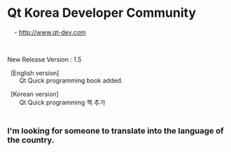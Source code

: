 # Qt Korea Developer Community <br>
&nbsp;&nbsp;&nbsp; - http://www.qt-dev.com <br>

<br>

New Release Version : 1.5 <br>

&nbsp; [English version] <br>
&nbsp;&nbsp;&nbsp;&nbsp;&nbsp;&nbsp; Qt Quick programming book added. <br>

&nbsp; [Korean version] <br>
&nbsp;&nbsp;&nbsp;&nbsp;&nbsp;&nbsp; Qt Quick programming 책 추가 <br>

<br>
<!-- table border=0>
<tr>
<td align=center valign=top height=200>
<img src=http://qt-dev.com/img/book_images/Qt_Quick_eng.jpg width=150> 
<img src=http://qt-dev.com/img/book_images/Qt_Quick_kor.jpg width=150>
&nbsp;
<img src=http://qt-dev.com/skin_board/k_build_home/b_img_add/qt_programming_eng.jpg width=145> 
<img src=http://qt-dev.com/skin_board/k_build_home/b_img_add/qt_programming_kor.jpg width=145>
</td>
</tr>
</table -->
 

<!-- table border=0>
  <tr>
    <td>
    <a href="http://www.incubic-corp.com/sub/edu/edu_sub01.php?sel=1" target="_blank">
    <img src=http://www.qt-dev.com/skin_board/k_build_home/b_img_add/qt-dev_edu_banner_incubic.jpg></a>
    <a href="http://www.incubic-corp.com/sub/edu/edu_sub02.php?sel=2" target="_blank">
    <img src=http://www.qt-dev.com/skin_board/k_build_home/b_img_add/qt-dev_edu_banner_2.jpg></a>  
    <a href="https://www.inflearn.com/course/qt6-프로그래밍-1?inst=9d7b8860" target="_blank">
    <img src="http://www.qt-dev.com/skin_board/k_build_home/b_img_add/qt-dev_edu_banner_online_qt_programming_1.jpg"></a> 
    <a href="https://www.inflearn.com/course/qt6-프로그래밍-2?inst=764cd814" target="_blank">
    <img src="http://www.qt-dev.com/skin_board/k_build_home/b_img_add/qt-dev_edu_banner_online_qt_programming_2.jpg"></a>  
    </td>
  </tr>
</table -->


<b><font size=4>
I'm looking for someone to translate into the language of the country. 
</font>
</b>
<br><br>
